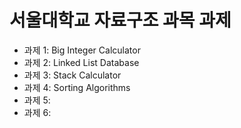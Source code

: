 # 서울대학교 자료구조 과목 과제

- 과제 1: Big Integer Calculator
- 과제 2: Linked List Database
- 과제 3: Stack Calculator
- 과제 4: Sorting Algorithms
- 과제 5:
- 과제 6:
